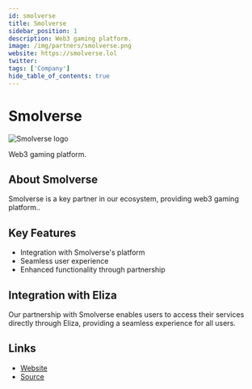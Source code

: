 ```yaml
---
id: smolverse
title: Smolverse
sidebar_position: 1
description: Web3 gaming platform.
image: /img/partners/smolverse.png
website: https://smolverse.lol
twitter:
tags: ['Company']
hide_table_of_contents: true
---
```


# Smolverse

<div className="partner-logo">
  <img src="/img/partners/smolverse.png" alt="Smolverse logo" />
</div>

Web3 gaming platform.

## About Smolverse

Smolverse is a key partner in our ecosystem, providing web3 gaming platform..

## Key Features

- Integration with Smolverse's platform
- Seamless user experience
- Enhanced functionality through partnership

## Integration with Eliza

Our partnership with Smolverse enables users to access their services directly through Eliza, providing a seamless experience for all users.

## Links

- [Website](https://smolverse.lol)
- [Source](https://smolverse.lol)
